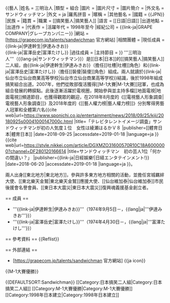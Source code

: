 {{藝人
|姓名      = 三明治人
|類型      = 組合
|圖片      =
|圖片尺寸  =
|圖片簡介  =
|外文名    = サンドウィッチマン
|外文      = ja
|羅馬拼音  = 
|暱稱      = 
|其他藝名  = 
|國籍      = {{JPN}}
|民族      = 
|籍貫      = 
|職業      = [[搞笑藝人|搞笑藝人]]
|語言      = [[日語|日語]]
|出道地點  =
|出道作    =
|代表作    =
|活躍年代  = 1998年至今
|經紀公司  = {{link-ja|GRAPE COMPANY|グレープカンパニー}}
|網站      = [https://grapecom.jp/talents/sandwichman 官方網站]
|相關團體  =
|現任成員  = {{link-ja|伊達幹生|伊達みきお}}<br />{{link-ja|富澤岳史|富澤たけし}}
|過往成員  = 
|主持節目  =
}}
'''三明治人'''（{{lang-ja|サンドウィッチマン}}）是[[日本|日本]]的[[搞笑藝人|搞笑藝人]]二人組，由{{link-ja|伊達幹生|伊達みきお}}（擔任[[吐槽|吐槽]]角色）和{{link-ja|富澤岳史|富澤たけし}}（擔任[[裝傻|裝傻]]角色）組成。兩人就讀於{{link-ja|仙台市立仙台商業高等學校|仙台市立仙台商業高等学校}}結識，後於1998年組成搞笑組合出道。2007年，他們從敗部復活獲得[[M-1大賽|M-1大賽]]冠軍，也成為組合發展的轉捩點。此後逐漸活躍於電視圈，開始參與並主持多檔[[地面電視|地面電視]]頻道節目，也獲得觀眾的觀迎，在2018年8月度的《[[電視藝人形象調查|電視藝人形象調查]]》及2018年度的《[[藝人權力榜|藝人權力榜]]》分別奪得男藝人冠軍和全體第六名<ref>{{cite web|url=https://www.sponichi.co.jp/entertainment/news/2018/09/25/kiji/20180925s00041000147000c.html |title=「テレビタレントイメージ調査」サンドウィッチマンが初の人気度１位　女性は綾瀬はるかＶ８ |publisher=[[體育日本|體育日本]] |date=2018-09-25 |accessdate=2019-01-18 |language=ja }}</ref><ref>{{cite web|url=https://style.nikkei.com/article/DGXMZO31600570R10C18A6000000?channel=DF280120166614 |title=サンドウィッチマン　初の芸人1位「何かの間違い？」 |publisher={{link-ja|日經娛樂!|日経エンタテインメント!}} |date=2018-06-20 |accessdate=2019-01-18 |language=ja }}</ref>。

兩人出身[[東北地方|東北地方]]，參與許多東方地方相關的活動，並擔任宮城羈絆大使、[[東北樂天金鷲|東北樂天金鷲]]應援大使、[[仙台維加泰|仙台維加泰]]市民後援會名譽會員、[[東日本大震災|東日本大震災]]復興魂義援基金創立者。

== 成員 ==
* '''{{link-ja|伊達幹生|伊達みきお}}'''（1974年9月5日－，{{lang|ja|'''伊達みきお'''}}）
* '''{{link-ja|富澤岳史|富澤たけし}}'''（1974年4月30日－，{{lang|ja|'''富澤たけし'''}}）

== 參考資料 ==
{{Reflist}}

== 外部連結 ==
* [https://grapecom.jp/talents/sandwichman 官方網站] {{ja icon}}

{{M-1大賽優勝}}

{{DEFAULTSORT:Sandwichman}}
[[Category:日本搞笑二人組|Category:日本搞笑二人組]]
[[Category:M-1大賽優勝|Category:M-1大賽優勝]]
[[Category:1998年日本建立|Category:1998年日本建立]]